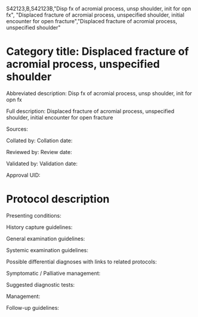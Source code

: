 S42123,B,S42123B,"Disp fx of acromial process, unsp shoulder, init for opn fx", "Displaced fracture of acromial process, unspecified shoulder, initial encounter for open fracture","Displaced fracture of acromial process, unspecified shoulder"
# Category title: Displaced fracture of acromial process, unspecified shoulder

Abbreviated description: Disp fx of acromial process, unsp shoulder, init for opn fx

Full description: Displaced fracture of acromial process, unspecified shoulder, initial encounter for open fracture

Sources:

Collated by:
Collation date:

Reviewed by:
Review date:

Validated by:
Validation date:

Approval UID:

# Protocol description

Presenting conditions:

History capture guidelines:

General examination guidelines:

Systemic examination guidelines:

Possible differential diagnoses with links to related protocols:

Symptomatic / Palliative management:

Suggested diagnostic tests:

Management:

Follow-up guidelines:
